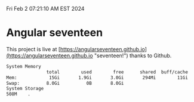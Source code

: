 Fri Feb  2 07:21:10 AM EST 2024

# Angular seventeen


This project is live at [https://angularseventeen.github.io](https://angularseventeen.github.io "seventeen!") thanks to Github.

```bash
System Memory
               total        used        free      shared  buff/cache   available
Mem:            15Gi       1.9Gi       3.0Gi       294Mi        11Gi        13Gi
Swap:          8.0Gi          0B       8.0Gi
System Storage
508M	.
```
```bash
